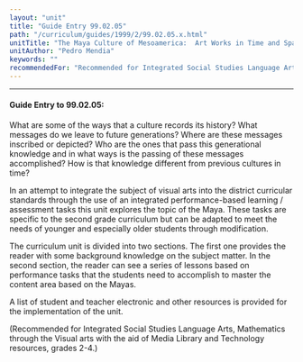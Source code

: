 ```yaml
---
layout: "unit"
title: "Guide Entry 99.02.05"
path: "/curriculum/guides/1999/2/99.02.05.x.html"
unitTitle: "The Maya Culture of Mesoamerica:  Art Works in Time and Space"
unitAuthor: "Pedro Mendia"
keywords: ""
recommendedFor: "Recommended for Integrated Social Studies Language Arts, Mathematics through the Visual arts with the aid of Media Library and Technology resources, grades 2-4."
---
```

<body>
<hr/>
<h4>
Guide Entry to 99.02.05:
</h4>
What are some of the ways that a culture records its history? What messages do we leave to future generations? Where are these messages inscribed or depicted? Who are the ones that pass this generational knowledge and in what ways is the passing of these messages accomplished? How is that knowledge different from previous cultures in time?
<p>
In an attempt to integrate the subject of visual arts into the district curricular standards through the use of an integrated performance-based learning / assessment tasks this unit explores the topic of the Maya. These tasks are specific to the second grade curriculum but can be adapted to meet the needs of younger and especially older students through modification.
</p>
<p>
The curriculum unit is divided into two sections. The first one provides the reader with some background knowledge on the subject matter. In the second section, the reader can see a series of lessons based on performance tasks that the students need to accomplish to master the content area based on the Mayas.
</p>
<p>
A list of student and teacher electronic and other resources is provided for the implementation of the unit.
</p>
<p>
(Recommended for Integrated Social Studies Language Arts, Mathematics through the Visual arts with the aid of Media Library and Technology resources, grades 2-4.)
</p>
</body>